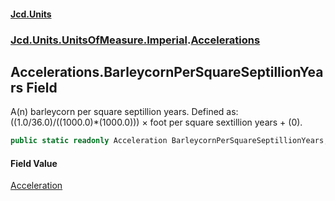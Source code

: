 #### [Jcd.Units](index.md 'index')
### [Jcd.Units.UnitsOfMeasure.Imperial](Jcd.Units.UnitsOfMeasure.Imperial.md 'Jcd.Units.UnitsOfMeasure.Imperial').[Accelerations](Accelerations.md 'Jcd.Units.UnitsOfMeasure.Imperial.Accelerations')

## Accelerations.BarleycornPerSquareSeptillionYears Field

A(n) barleycorn per square septillion years. Defined as: ((1.0/36.0)/((1000.0)*(1000.0))) × foot per square sextillion years + (0).

```csharp
public static readonly Acceleration BarleycornPerSquareSeptillionYears;
```

#### Field Value
[Acceleration](Acceleration.md 'Jcd.Units.UnitTypes.Acceleration')